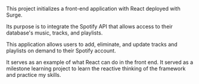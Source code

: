 This project initializes a front-end application with React deployed with Surge.

Its purpose is to integrate the Spotify API that allows access to their database's music, tracks, and playlists.

This application allows users to add, eliminate, and update tracks and playlists on demand to their Spotify account.

It serves as an example of what React can do in the front end. It served as a milestone learning project to learn the reactive thinking of the framework and practice my skills.